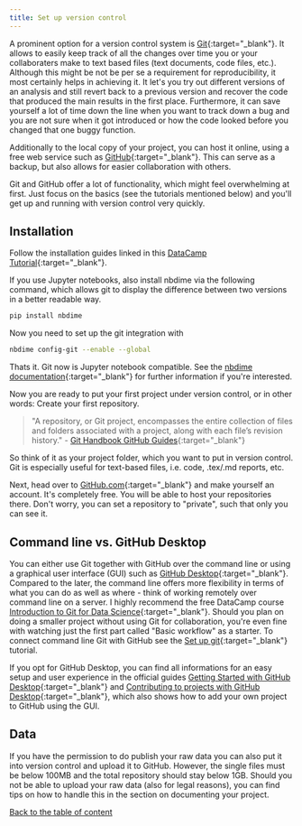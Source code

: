 ```yaml
---
title: Set up version control
---
```

A prominent option for a version control system is [Git](https://git-scm.com/){:target="_blank"}. It allows to easily keep track of all the changes over time you or your collaboraters make to text based files (text documents, code files, etc.). Although this might be not be per se a requirement for reproducibility, it most certainly helps in achieving it. It let's you try out different versions of an analysis and still revert back to a previous version and recover the code that produced the main results in the first place. Furthermore, it can save yourself a lot of time down the line when you want to track down a bug and you are not sure when it got introduced or how the code looked before you changed that one buggy function.

Additionally to the local copy of your project, you can host it online, using a free web service such as [GitHub](https://www.github.com){:target="_blank"}. This can serve as a backup, but also allows for easier collaboration with others.

Git and GitHub offer a lot of functionality, which might feel overwhelming at first. Just focus on the basics (see the tutorials mentioned below) and you'll get up and running with version control very quickly.

## Installation
Follow the installation guides linked in this [DataCamp Tutorial](https://www.datacamp.com/community/tutorials/setup-data-science-environment#Git){:target="_blank"}.

If you use Jupyter notebooks, also install nbdime via the following command, which allows git to display the difference between two versions in a better readable way.
```bash
pip install nbdime
```
Now you need to set up the git integration with
```bash
nbdime config-git --enable --global
```
Thats it. Git now is Jupyter notebook compatible. See the [nbdime documentation](https://nbdime.readthedocs.io/en/latest/){:target="_blank"} for further information if you're interested.

Now you are ready to put your first project under version control, or in other words: Create your first repository.

>"A repository, or Git project, encompasses the entire collection of files and folders associated with a project, along with each file’s revision history." - [Git Handbook GitHub Guides](https://guides.github.com/introduction/git-handbook/){:target="_blank"}

So think of it as your project folder, which you want to put in version control. Git is especially useful for text-based files, i.e. code, .tex/.md reports, etc.

Next, head over to [GitHub.com](https://github.com/){:target="_blank"} and make yourself an account. It's completely free. You will be able to host your repositories there. Don't worry, you can set a repository to "private", such that only you can see it.

## Command line vs. GitHub Desktop
You can either use Git together with GitHub over the command line or using a graphical user interface (GUI) such as [GitHub Desktop](https://desktop.github.com/){:target="_blank"}. Compared to the later, the command line offers more flexibility in terms of what you can do as well as where - think of working remotely over command line on a server. I highly recommend the free DataCamp course [Introduction to Git for Data Science](https://www.datacamp.com/courses/introduction-to-git-for-data-science){:target="_blank"}. Should you plan on doing a smaller project without using Git for collaboration, you're even fine with watching just the first part called "Basic workflow" as a starter. To connect command line Git with GitHub see the [Set up git](https://help.github.com/articles/set-up-git/){:target="_blank"} tutorial.

If you opt for GitHub Desktop, you can find all informations for an easy setup and user experience in the official guides [Getting Started with GitHub Desktop](https://help.github.com/desktop/guides/getting-started-with-github-desktop/){:target="_blank"} and [Contributing to projects with GitHub Desktop](https://help.github.com/desktop/guides/contributing-to-projects/){:target="_blank"}, which also shows how to add your own project to GitHub using the GUI.

## Data
If you have the permission to do publish your raw data you can also put it into version control and upload it to GitHub. However, the single files must be below 100MB and the total repository should stay below 1GB. Should you not be able to upload your raw data (also for legal reasons), you can find tips on how to handle this in the section on documenting your project.

[Back to the table of content](./index.md)